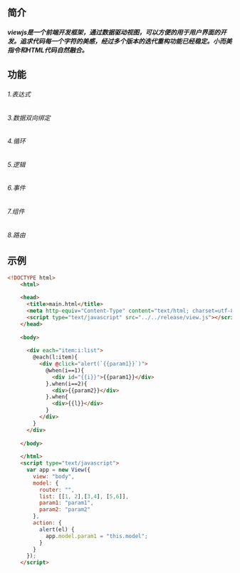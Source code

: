 ## 简介
#####     viewjs是一个前端开发框架，通过数据驱动视图，可以方便的用于用户界面的开发。追求代码每一个字符的美感，经过多个版本的迭代重构功能已经稳定。小而美指令和HTML代码自然融合。

## 功能  
######     1.表达式    
######     3.数据双向绑定
######     4.循环 
######     5.逻辑 
######     6.事件
######     7.组件
######     8.路由

## 示例
    
```html
<!DOCTYPE html>
    <html>
    
    <head>
      <title>main.html</title>
      <meta http-equiv="Content-Type" content="text/html; charset=utf-8" />
      <script type="text/javascript" src="../../release/view.js"></script>
    </head>
    
    <body>
    
      <div each="item:i:list">
        @each(l:item){
          <div @click="alert(`{{param1}}`)">
            @when(i==1){
              <div id="{{i}}">{{param1}}</div>
            }.when(i==2){
              <div>{{param2}}</div>
            }.when{
              <div>{{l}}</div>
            }
          </div>
        }
      </div>
    
    </body>
    
    </html>
    <script type="text/javascript">
      var app = new View({
        view: "body",
        model: {
          router: "",
          list: [[1, 2],[3,4], [5,6]],
          param1: "param1",
          param2: "param2"
        },
        action: {
          alert(el) {
            app.model.param1 = "this.model";
          }
        }
      });
    </script>
```
